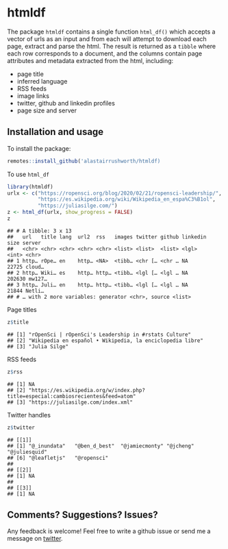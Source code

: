 
# htmldf

The package `htmldf` contains a single function `html_df()` which
accepts a vector of urls as an input and from each will attempt to
download each page, extract and parse the html. The result is returned
as a `tibble` where each row corresponds to a document, and the columns
contain page attributes and metadata extracted from the html, including:

  - page title
  - inferred language
  - RSS feeds
  - image links
  - twitter, github and linkedin profiles
  - page size and server

## Installation and usage

To install the package:

``` r
remotes::install_github('alastairrushworth/htmldf)
```

To use `html_df`

``` r
library(htmldf)
urlx <- c("https://ropensci.org/blog/2020/02/21/ropensci-leadership/",
          "https://es.wikipedia.org/wiki/Wikipedia_en_espa%C3%B1ol", 
          "https://juliasilge.com/")
z <- html_df(urlx, show_progress = FALSE)
z
```

    ## # A tibble: 3 x 13
    ##   url   title lang  url2  rss   images twitter github linkedin   size server
    ##   <chr> <chr> <chr> <chr> <chr> <list> <list>  <list> <lgl>     <int> <chr> 
    ## 1 http… rOpe… en    http… <NA>  <tibb… <chr [… <chr … NA        22725 cloud…
    ## 2 http… Wiki… es    http… http… <tibb… <lgl [… <lgl … NA       202630 mw127…
    ## 3 http… Juli… en    http… http… <tibb… <lgl [… <lgl … NA        21844 Netli…
    ## # … with 2 more variables: generator <chr>, source <list>

Page titles

``` r
z$title
```

    ## [1] "rOpenSci | rOpenSci's Leadership in #rstats Culture"    
    ## [2] "Wikipedia en español • Wikipedia, la enciclopedia libre"
    ## [3] "Julia Silge"

RSS feeds

``` r
z$rss
```

    ## [1] NA                                                                              
    ## [2] "https://es.wikipedia.org/w/index.php?title=especial:cambiosrecientes&feed=atom"
    ## [3] "https://juliasilge.com/index.xml"

Twitter handles

``` r
z$twitter
```

    ## [[1]]
    ## [1] "@_inundata"   "@ben_d_best"  "@jamiecmonty" "@jcheng"      "@juliesquid" 
    ## [6] "@leafletjs"   "@ropensci"   
    ## 
    ## [[2]]
    ## [1] NA
    ## 
    ## [[3]]
    ## [1] NA

## Comments? Suggestions? Issues?

Any feedback is welcome\! Feel free to write a github issue or send me a
message on [twitter](https://twitter.com/rushworth_a).

